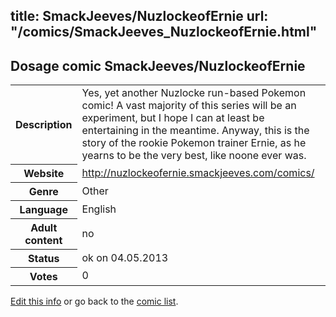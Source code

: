 title: SmackJeeves/NuzlockeofErnie
url: "/comics/SmackJeeves_NuzlockeofErnie.html"
---
Dosage comic SmackJeeves/NuzlockeofErnie
-----------------------------------------

<p id="msg"></p>
<script type="text/javascript">
if (window.location.search === '?edit_info_mail=sent_ok') {
  var elem = document.getElementById("msg");
  elem.innerHTML = 'Edited information sucessfully sent for review, which is usually done daily. Thanks!';
  elem.className = 'ok';
}
</script>
<table class="comicinfo">
<tr>
<th>Description</th><td>Yes, yet another Nuzlocke run-based Pokemon comic! A vast majority of this series will be an experiment, but I hope I can at least be entertaining in the meantime. Anyway, this is the story of the rookie Pokemon trainer Ernie, as he yearns to be the very best, like noone ever was.</td>
</tr>
<tr>
<th>Website</th><td><a href="http://nuzlockeofernie.smackjeeves.com/comics/">http://nuzlockeofernie.smackjeeves.com/comics/</a></td>
</tr>
<tr>
<th>Genre</th><td>Other</td>
</tr>
<tr>
<th>Language</th><td>English</td>
</tr>
<tr>
<th>Adult content</th><td>no</td>
</tr>
<tr>
<th>Status</th><td>ok on 04.05.2013</td>
</tr>
<tr>
<th>Votes</th><td>0</td>
</tr>
</table>

[Edit this info](SmackJeeves_NuzlockeofErnie_edit.html) or go back to the [comic list](../comic-index.html).

